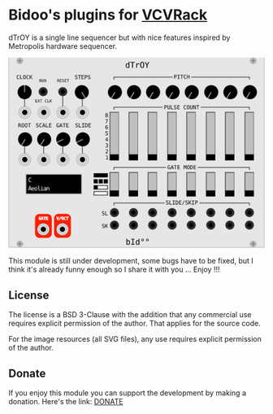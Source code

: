 # Bidoo's plugins for [VCVRack](https://vcvrack.com) 

dTrOY is a single line sequencer but with nice features inspired by Metropolis hardware sequencer.

![dTrOY](/images/dTrOY.png?raw=true "dTrOY")

This module is still under development, some bugs have to be fixed, but I think it's already funny enough so I share it with you ... Enjoy !!! 

## License

The license is a BSD 3-Clause with the addition that any commercial use requires explicit permission of the author. That applies for the source code.

For the image resources (all SVG files), any use requires explicit permission of the author.

## Donate

If you enjoy this module you can support the development by making a donation. Here's the link: [DONATE](https://paypal.me/sebastienbouffier)
